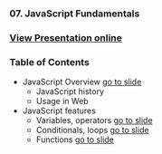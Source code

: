 ### 07. JavaScript Fundamentals
### [View Presentation online](https://rawgit.com/TelerikAcademy/SchoolAcademy/master/2016-01-HTML-CSS-JavaScript/07.%20JavaScript-Fundamentals/slides/index.html)
### Table of Contents
* JavaScript Overview [go to slide](https://rawgit.com/TelerikAcademy/SchoolAcademy/master/2016-01-HTML-CSS-JavaScript/07.%20JavaScript-Fundamentals/slides/index.html#/1)
  * JavaScript history
  * Usage in Web
* JavaScript features
  * Variables, operators [go to slide](https://rawgit.com/TelerikAcademy/SchoolAcademy/master/2016-01-HTML-CSS-JavaScript/07.%20JavaScript-Fundamentals/slides/index.html#/2/2)
  * Conditionals, loops [go to slide](https://rawgit.com/TelerikAcademy/SchoolAcademy/master/2016-01-HTML-CSS-JavaScript/07.%20JavaScript-Fundamentals/slides/index.html#/2/9)
  * Functions [go to slide](https://rawgit.com/TelerikAcademy/SchoolAcademy/master/2016-01-HTML-CSS-JavaScript/07.%20JavaScript-Fundamentals/slides/index.html#/2/16)

